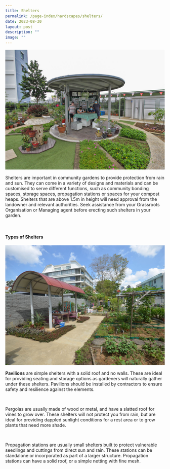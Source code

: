 ```yaml
---
title: Shelters
permalink: /page-index/hardscapes/shelters/
date: 2023-08-30
layout: post
description: ""
image: ""
---
```

<section>
<img title="A shelter being used as a community bonding space. Photo by Jacqueline Chua." src="/images/Hardscapes/Shelter_JacChua%20(3).jpg">
<p>Shelters are important in community gardens to provide protection from rain and sun. They can come in a variety of designs and materials and can be customised to serve different functions, such as community bonding spaces, storage spaces, propagation stations or spaces for your compost heaps. Shelters that are above 1.5m in height will need approval from the landowner and relevant authorities. Seek assistance from your Grassroots Organisation or Managing agent before erecting such shelters in your garden.</p>
</section>
<br>
<section>
<h4>Types of Shelters</h4>
<img title="" src="/images/Hardscapes/shelter_jacchua.jpg">
<p><b>Pavilions</b> are simple shelters with a solid roof and no walls. These are ideal for providing seating and storage options as gardeners will naturally gather under these shelters. Pavilions should be installed by contractors to ensure safety and resilience against the elements.</p> 
<img title="" src="">
<p>Pergolas are usually made of wood or metal, and have a slatted roof for vines to grow over. These shelters will not protect you from rain, but are ideal for providing dappled sunlight conditions for a rest area or to grow plants that need more shade.</p> 
<img title="" src="">
<p>Propagation stations are usually small shelters built to protect vulnerable seedlings and cuttings from direct sun and rain. These stations can be standalone or incorporated as part of a larger structure. Propagation stations can have a solid roof, or a simple netting with fine mesh.</p>  
</section>